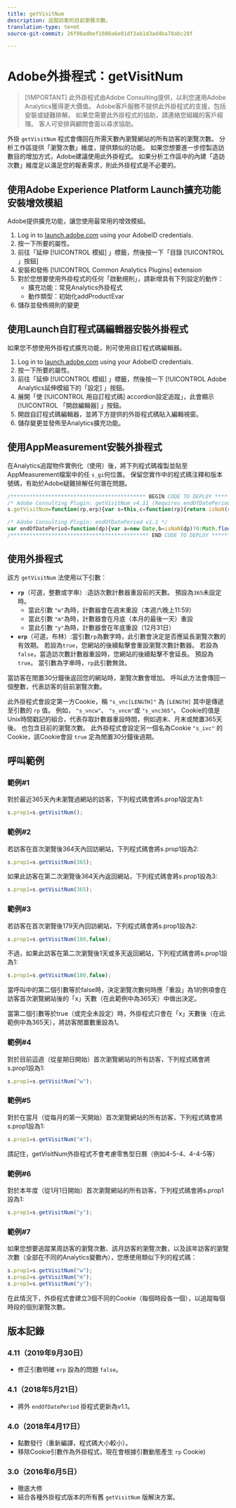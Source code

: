 ```yaml
---
title: getVisitNum
description: 追蹤訪客的目前瀏覽次數。
translation-type: tm+mt
source-git-commit: 26f06adbef1608a6e01df3ab1d3ad4ba78abc28f

---
```



# Adobe外掛程式：getVisitNum

> [!IMPORTANT] 此外掛程式由Adobe Consulting提供，以利您運用Adobe Analytics獲得更大價值。 Adobe客戶服務不提供此外掛程式的支援，包括安裝或疑難排解。 如果您需要此外掛程式的協助，請連絡您組織的客戶經理。 客人可安排與顧問會面以尋求協助。

外掛 `getVisitNum` 程式會傳回在所需天數內瀏覽網站的所有訪客的瀏覽次數。 分析工作區提供「瀏覽次數」維度，提供類似的功能。 如果您想要進一步控製造訪數目的增加方式，Adobe建議使用此外掛程式。 如果分析工作區中的內建「造訪次數」維度足以滿足您的報表需求，則此外掛程式是不必要的。

## 使用Adobe Experience Platform Launch擴充功能安裝增效模組

Adobe提供擴充功能，讓您使用最常用的增效模組。

1. Log in to [launch.adobe.com](https://launch.adobe.com) using your AdobeID credentials.
1. 按一下所要的屬性。
1. 前往「延伸 [!UICONTROL 模組] 」標籤，然後按一下「目錄 [!UICONTROL 」按鈕]
1. 安裝和發佈 [!UICONTROL Common Analytics Plugins] extension
1. 對於您想要使用外掛程式的任何「啟動規則」，請新增具有下列設定的動作：
   * 擴充功能：常見Analytics外掛程式
   * 動作類型：初始化addProductEvar
1. 儲存並發佈規則的變更

## 使用Launch自訂程式碼編輯器安裝外掛程式

如果您不想使用外掛程式擴充功能，則可使用自訂程式碼編輯器。

1. Log in to [launch.adobe.com](https://launch.adobe.com) using your AdobeID credentials.
1. 按一下所要的屬性。
1. 前往「延伸 [!UICONTROL 模組] 」標籤，然後按一下 [!UICONTROL Adobe Analytics延伸模組下的「設定] 」按鈕。
1. 展開「使 [!UICONTROL 用自訂程式碼] accordion設定追蹤」，此會顯示 [!UICONTROL 「開啟編輯器] 」按鈕。
1. 開啟自訂程式碼編輯器，並將下方提供的外掛程式碼貼入編輯視窗。
1. 儲存變更並發佈至Analytics擴充功能。

## 使用AppMeasurement安裝外掛程式

在Analytics追蹤物件實例化（使用）後，將下列程式碼複製並貼至AppMeasurement檔案中的任 `s_gi`何位置。 保留您實作中的程式碼注釋和版本號碼，有助於Adobe疑難排解任何潛在問題。

```js
/******************************************* BEGIN CODE TO DEPLOY *******************************************/
/* Adobe Consulting Plugin: getVisitNum v4.11 (Requires endOfDatePeriod plug-in) */
s.getVisitNum=function(rp,erp){var s=this,c=function(rp){return isNaN(rp)?!1:(parseFloat(rp)|0)===parseFloat(rp)};rp=rp?rp:365;erp= "undefined"!==typeof erp?!!erp:c(rp)?!0:!1;var e=(new Date).getTime(),b=endOfDatePeriod(rp);if(s.c_r("s_vnc"+rp))var g=s.c_r("s_vnc"+rp).split("&vn="),d=g[1];if(s.c_r("s_ivc"))return d?(b.setTime(e+18E5),s.c_w("s_ivc",!0,b),d):"unknown visit number";if("undefined"!==typeof d)return d++,c=erp&&c(rp)?e+864E5*rp:g[0],b.setTime(c),s.c_w("s_vnc"+rp,c+"&vn="+d,b),b.setTime(e+ 18E5),s.c_w("s_ivc",!0,b),d;c=c(rp)?e+864E5*rp:endOfDatePeriod(rp).getTime();s.c_w("s_vnc"+rp,c+"&vn=1",b);b.setTime(e+18E5); s.c_w("s_ivc",!0,b);return"1"};

/* Adobe Consulting Plugin: endOfDatePeriod v1.1 */
var endOfDatePeriod=function(dp){var a=new Date,b=isNaN(dp)?0:Math.floor(dp);a.setHours(23);a.setMinutes(59);a.setSeconds(59); "w"===dp&&(b=6-a.getDay());if("m"===dp){b=a.getMonth()+1;var d=a.getFullYear();b=(new Date(d?d:1970,b?b:1,0)).getDate()-a.getDate()}a.setDate(a.getDate()+b);"y"===dp&&(a.setMonth(11),a.setDate(31));return a};
/******************************************** END CODE TO DEPLOY ********************************************/
```

## 使用外掛程式

該方 `getVisitNum` 法使用以下引數：

* **`rp`**（可選，整數或字串）:造訪次數計數器重設前的天數。  預設為`365`未設定時。
   * 當此引數 `"w"`為時，計數器會在週末重設（本週六晚上11:59）
   * 當此引數 `"m"`為時，計數器會在月底（本月的最後一天）重設
   * 當此引數 `"y"`為時，計數器會在年底重設（12月31日）
* **`erp`**（可選，布林）:當引數`rp`為數字時，此引數會決定是否應延長瀏覽次數的有效期。 若設為`true`，您網站的後續點擊會重設瀏覽次數計數器。 若設為`false`，當造訪次數計數器重設時，您網站的後續點擊不會延長。 預設為`true`。 當引數為字串時，`rp`此引數無效。

當訪客在閒置30分鐘後返回您的網站時，瀏覽次數會增加。 呼叫此方法會傳回一個整數，代表訪客的目前瀏覽次數。

此外掛程式會設定第一方Cookie，稱 `"s_vnc[LENGTH]"` 為 `[LENGTH]` 其中是傳遞至引數的 `rp` 值。 例如， `"s_vncw"`、 `"s_vncm"`或 `"s_vnc365"`。 Cookie的值是Unix時間戳記的組合，代表存取計數器重設時間，例如週末、月末或閒置365天後。 也包含目前的瀏覽次數。 此外掛程式會設定另一個名為Cookie `"s_ivc"` 的Cookie，該Cookie會設 `true` 定為閒置30分鐘後過期。

## 呼叫範例

### 範例#1

對於最近365天內未瀏覽過網站的訪客，下列程式碼會將s.prop1設定為1:

```js
s.prop1=s.getVisitNum();
```

### 範例#2

若訪客在首次瀏覽後364天內回訪網站，下列程式碼會將s.prop1設為2:

```js
s.prop1=s.getVisitNum(365);
```

如果此訪客在第二次瀏覽後364天內返回網站，下列程式碼會將s.prop1設為3:

```js
s.prop1=s.getVisitNum(365);
```

### 範例#3

若訪客在首次瀏覽後179天內回訪網站，下列程式碼會將s.prop1設為2:

```js
s.prop1=s.getVisitNum(180,false);
```

不過，如果此訪客在第二次瀏覽後1天或多天返回網站，下列程式碼會將s.prop1設為1:

```js
s.prop1=s.getVisitNum(180,false);
```

當呼叫中的第二個引數等於false時，決定瀏覽次數何時應「重設」為1的例項會在訪客首次瀏覽網站後的「x」天數（在此範例中為365天）中做出決定。

當第二個引數等於true（或完全未設定）時，外掛程式只會在「x」天數後（在此範例中為365天），將訪客閒置數重設為1。

### 範例#4

對於目前這週（從星期日開始）首次瀏覽網站的所有訪客，下列程式碼會將s.prop1設為1:

```js
s.prop1=s.getVisitNum("w");
```

### 範例#5

對於在當月（從每月的第一天開始）首次瀏覽網站的所有訪客，下列程式碼會將s.prop1設為1:

```js
s.prop1=s.getVisitNum("m");
```

請記住，getVisitNum外掛程式不會考慮零售型日曆（例如4-5-4、4-4-5等）

### 範例#6

對於本年度（從1月1日開始）首次瀏覽網站的所有訪客，下列程式碼會將s.prop1設為1:

```js
s.prop1=s.getVisitNum("y");
```

### 範例#7

如果您想要追蹤某周訪客的瀏覽次數、該月訪客的瀏覽次數，以及該年訪客的瀏覽次數（全部在不同的Analytics變數內），您應使用類似下列的程式碼：

```js
s.prop1=s.getVisitNum("w");
s.prop2=s.getVisitNum("m");
s.prop3=s.getVisitNum("y");
```

在此情況下，外掛程式會建立3個不同的Cookie（每個時段各一個），以追蹤每個時段的個別瀏覽次數。

## 版本記錄

### 4.11（2019年9月30日）

* 修正引數明確 `erp` 設為的問題 `false`。

### 4.1（2018年5月21日）

* 將外 `endOfDatePeriod` 掛程式更新為v1.1。

### 4.0（2018年4月17日）

* 點數發行（重新編譯，程式碼大小較小）。
* 移除Cookie引數作為外掛程式，現在會根據引數動態產生 `rp` Cookie)

### 3.0（2016年6月5日）

* 徹底大修
* 結合各種外掛程式版本的所有舊 `getVisitNum` 版解決方案。
